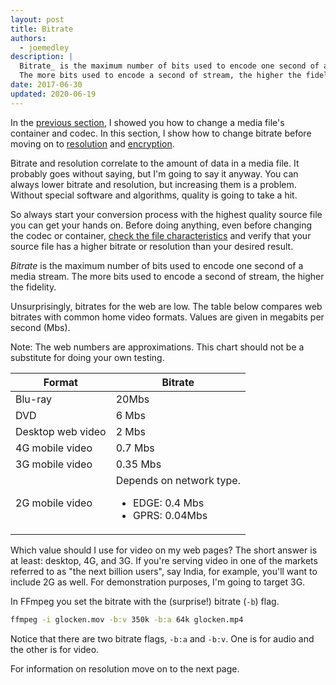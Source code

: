 ```yaml
---
layout: post
title: Bitrate
authors:
  - joemedley
description: |
  Bitrate_ is the maximum number of bits used to encode one second of a stream.
  The more bits used to encode a second of stream, the higher the fidelity.
date: 2017-06-30
updated: 2020-06-19
---
```


In the [previous section](../containers-and-codecs), I showed you how to change a
media file's container and codec. In this section, I show how to change bitrate
before moving on to [resolution](../resolution) and [encryption](../encryption).

Bitrate and resolution correlate to the amount of data in a media file. It
probably goes without saying, but I'm going to say it anyway. You can always
lower bitrate and resolution, but increasing them is a problem. Without special
software and algorithms, quality is going to take a hit.

So always start your conversion process with the highest quality source file you
can get your hands on. Before doing anything, even before changing the codec or
container, [check the file
characteristics](../cheetsheet/#display-characteristics) and verify that your
source file has a higher bitrate or resolution than your desired result.

_Bitrate_ is the maximum number of bits used to encode one second of a media stream.
The more bits used to encode a second of stream, the higher the fidelity.

Unsurprisingly, bitrates for the web are low. The table below compares web
bitrates with common home video formats. Values are given in megabits per second
(Mbs).

Note: The web numbers are approximations. This chart should not be a substitute for
doing your own testing.

| Format | Bitrate |
| ------ | ------- |
| Blu-ray | 20Mbs |
| DVD | 6 Mbs |
| Desktop web video | 2 Mbs |
| 4G mobile video | 0.7 Mbs |
| 3G mobile video | 0.35 Mbs |
| 2G mobile video | Depends on network type.<ul><li>EDGE: 0.4 Mbs</li><li>GPRS: 0.04Mbs</li></ul> |

Which value should I use for video on my web pages? The short answer is at
least: desktop, 4G, and 3G. If you're serving video in one of the markets
referred to as "the next billion users", say India, for example, you'll want to
include 2G as well. For demonstration purposes, I'm going to target 3G.

In FFmpeg you set the bitrate with the (surprise!) bitrate (`-b`) flag.

```bash
ffmpeg -i glocken.mov -b:v 350k -b:a 64k glocken.mp4
```

Notice that there are two bitrate flags, `-b:a` and `-b:v`. One is for audio and the
other is for video.

For information on resolution move on to the next page.
